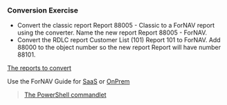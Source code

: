 ### Conversion Exercise

* Convert the classic report Report 88005 - Classic to a ForNAV report using the converter. Name the new report Report 88005 - ForNAV.
* Convert the RDLC report Customer List (101) Report 101 to ForNAV. Add 88000 to the object number so the new report Report will have number 88101.


[The reports to convert](https://github.com/renebrummel/ForNAV.TrainingModules/tree/master/Modules/22%20Conversion/Reports%20to%20convert)

Use the ForNAV Guide for [SaaS]() or [OnPrem]()

> [The PowerShell commandlet](https://www.fornav.com/knowledge-base/powershell-cmdlet/)

<!-- ToDO -> edit links -->